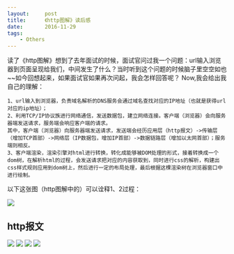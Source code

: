 ```yaml
---
layout:     post
title:      《http图解》读后感
date:       2016-11-29
tags:
    - Others
---	
```


读了《http图解》想到了去年面试的时候，面试官问过我一个问题：url输入浏览器到页面呈现给我们，中间发生了什么？当时听到这个问题的时候脑子里空空如也~~如今回想起来，如果面试官如果再次问起，我会怎样回答呢？
Now,我会给出我自己的理解：

    1、url输入到浏览器，负责域名解析的DNS服务会通过域名查找对应的IP地址（也就是获得url对应的ip地址）；
    2、利用TCP/IP协议族进行网络通信，发送数据包，建立网络连接。客户端（浏览器）会向服务器端发送请求，服务端会响应客户端的请求。
    其中，客户端（浏览器）向服务器端发送请求，发送端会经历应用层（http报文）->传输层（增加TCP首部）->网络层（IP数据包，增加IP首部）->数据链路层（增加以太网首部）；服务端则相反。
    3、客户端渲染，渲染引擎对html进行转换，转化成能够被DOM处理的形式，接着转换成一个dom树，在解析html的过程，会发送请求把对应的内容获取到，同时进行css的解析，构建出css样式规则应用到dom树上，然后进行一定的布局处理，最后根据这棵渲染树在浏览器窗口中进行绘制。

以下这张图（http图解中的）可以诠释1、2过程：

![](http://7xnl4q.com1.z0.glb.clouddn.com/http.jpeg)

## http报文
![](http://7xnl4q.com1.z0.glb.clouddn.com/http1.jpeg)
![](http://7xnl4q.com1.z0.glb.clouddn.com/http2.jpeg)
![](http://7xnl4q.com1.z0.glb.clouddn.com/http3.jpeg)
![](http://7xnl4q.com1.z0.glb.clouddn.com/http4.jpeg)

